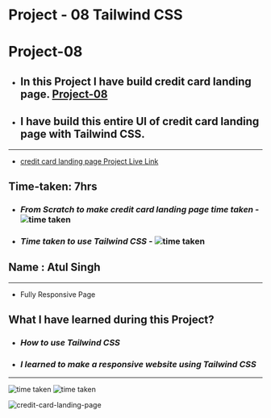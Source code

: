 # Project - 08 Tailwind CSS

# Project-08

- ## In this Project I have build credit card landing page. [Project-08](https://fsjs2-12th-dec-project-08.netlify.app/) 

- ## I have build this entire UI of credit card landing page with Tailwind CSS.

---

- [credit card landing page Project Live Link](https://fsjs2-12th-dec-project-08.netlify.app/)

## Time-taken: 7hrs

- ### _From Scratch to make credit card landing page time taken_ - ![time taken](https://img.shields.io/badge/2-hrs-yellowgreen)

- ### _Time taken to use Tailwind CSS_ - ![time taken](https://img.shields.io/badge/05-hrs-orange)

## Name : Atul Singh

---
- Fully Responsive Page

## What I have learned during this Project?

- ### _How to use Tailwind CSS_

- ### _I learned to make a responsive website using Tailwind CSS_

---

![time taken](https://img.shields.io/badge/Project-08-green) ![time taken](https://img.shields.io/badge/Credit%20Card%20Landing%20Page-Tailwind%20%26%20CSS-purple)



![credit-card-landing-page](https://user-images.githubusercontent.com/112545072/210030612-97be02af-e2bf-4cc0-94f5-6b27da485102.png)


